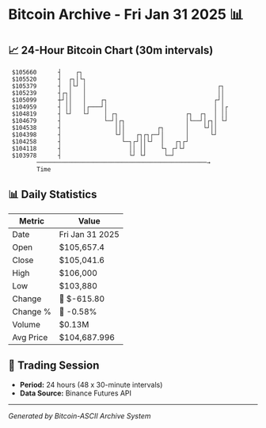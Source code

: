 # Bitcoin Archive - Fri Jan 31 2025 📊

## 📈 24-Hour Bitcoin Chart (30m intervals)

```
 $105660      ┤    ┌┐                                          
 $105520      ┤  ┌┐│└┐                                         
 $105379      ┤  │└┘ │                                     ┌┐  
 $105239      ┤┌┐│   │                                     ││  
 $105099      ┼┘││   │    ┌┐                              ┌┘│  
 $104959      ┤ ││   │┌───┘│                              │ │┌ 
 $104819      ┤ └┘   └┘    │ ┌┐                   ┌┐  ┌┐  │ ││ 
 $104679      ┤            └─┘│┌┐                 │└──┘│┌┐│ └┘ 
 $104538      ┤               │││         ┌┐      │    └┘││    
 $104398      ┤               └┘│   ┌┐┌┐┌─┘│      │      └┘    
 $104258      ┤                 └─┐┌┘││└┘  │   ┌┐┌┘            
 $104118      ┤                   ││ ││    └┐ ┌┘└┘             
 $103978      ┤                   └┘ └┘     └─┘                
        ────────────────────────────────────────────────→
        Time
```

## 📊 Daily Statistics

| Metric | Value |
|--------|-------|
| Date | Fri Jan 31 2025 |
| Open | $105,657.4 |
| Close | $105,041.6 |
| High | $106,000 |
| Low | $103,880 |
| Change | 🔴 $-615.80 |
| Change % | 🔴 -0.58% |
| Volume | $0.13M |
| Avg Price | $104,687.996 |

## 📅 Trading Session

- **Period:** 24 hours (48 x 30-minute intervals)
- **Data Source:** Binance Futures API

---
*Generated by Bitcoin-ASCII Archive System*
